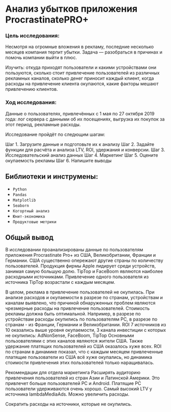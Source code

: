 # Анализ убытков приложения ProcrastinatePRO+

### Цель исследования:

Несмотря на огромные вложения в рекламу, последние несколько месяцев компания терпит убытки.
Задача — разобраться в причинах и помочь компании выйти в плюс.

Изучить:
откуда приходят пользователи и какими устройствами они пользуются,
сколько стоит привлечение пользователей из различных рекламных каналов,
сколько денег приносит каждый клиент,
когда расходы на привлечение клиента окупаются,
какие факторы мешают привлечению клиентов.

### Ход исследования:

Данные о пользователях, привлечённых с 1 мая по 27 октября 2019 года:
лог сервера с данными об их посещениях,
выгрузка их покупок за этот период,
рекламные расходы.

Исследование пройдёт по следющим шагам:

Шаг 1. Загрузите данные и подготовьте их к анализу
Шаг 2. Задайте функции для расчёта и анализа LTV, ROI, удержания и конверсии.
Шаг 3. Исследовательский анализ данных
Шаг 4. Маркетинг
Шаг 5. Оцените окупаемость рекламы
Шаг 6. Напишите выводы

## Библиотеки и инструмены:

* `Python`
* `Pandas`
* `Matplotlib`
* `Seaborn`
* `Когортный анализ`
* `Юнит-экономика`
* `Продуктовые метрики`


## Общый вывод

В исследовании проанализированы данные по пользователям приложения Procrastinate Pro+ из США, Великобритании, Франции и Германии. США существенно опережают другие страны по количеству пользователей. Продукция фирмы Apple лидирует среди устройств, занимая самую большую долю. TipTop и FaceBoom являются наиболее расходными источниками. Привлечение одного пользователя из источника TipTop возрастали с каждым месяцем.

В целом, реклама в привлечение пользователей не окупилась. При анализе расходов и окупаемости в разрезе по странам, устройствам и каналам выявлено, что причиной обнаруженных проблем являются чрезмерные расходы на привлечение пользователей. Стоимость рекламы должна быть оптимальной. Например, в разрезе по устройствам расходы окупились по пользователям PC, в разрезе по странам - из Франции, Германии и Великобритании. ROI 7 источников из 10 оказались выше уровня окупаемости, 3 канала инвестиции с которых не окупились: AdNonSense, FaceBoom, TipTop Основными пользователями с этих каналов являются жители США. Также удержание платящих пользователей из США оказалось хуже всех. ROI по странам в динамике показал, что с каждым месяцем привлеченные платящие пользователи из США всё хуже окупались, но динамика стоимости привлечения этих пользователей только наращивалась.

Рекомендации для отдела маркетинга
Расширять аудиторию привлечения пользователей из стран Азии и Латинской Америки. Это привлечет больше пользователей PC и Android. Платящие PC пользователи удерживаются очень хорошо. Самый высокий LTV у источника lambdaMediaAds. Можно увеличить расходы.

Сократить расходы на источники, которые не окупились.